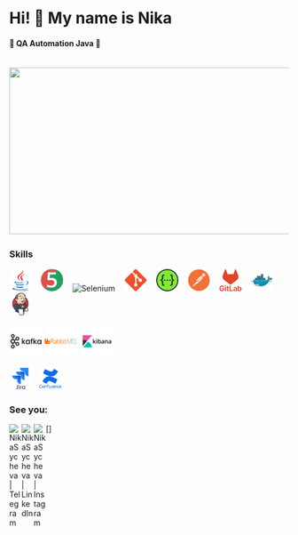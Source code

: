 # Hi! 👋 My name is Nika

#### 🎀 QA Automation Java 🎀
<br clear="both">
<div align="left">
  <img height="300" width="600" src="https://media.giphy.com/media/v1.Y2lkPTc5MGI3NjExZzJ0cWVwYXRyemQxbHI3N2RhenF2eTJvaWwzOGxrMHR2anJ6ZGc1ZCZlcD12MV9pbnRlcm5hbF9naWZfYnlfaWQmY3Q9Zw/7MZ0v9KynmiSA/giphy.gif"  />
</div>

### Skills
<p align="left"> 
<img src="https://github.com/devicons/devicon/blob/v2.16.0/icons/java/java-original.svg" style="padding-right:13px;" alt="java" width="40" height="40"/>
<img src="https://github.com/devicons/devicon/blob/v2.16.0/icons/junit/junit-original.svg" style="padding-right:13px;" alt="junit" width="40" height="40"/> </a>
<img src="https://raw.githubusercontent.com/detain/svg-logos/780f25886640cef088af994181646db2f6b1a3f8/svg/selenium-logo.svg" style="padding-right:13px;" alt="Selenium" width="40" height="40"/> </a>
<img src="https://github.com/devicons/devicon/blob/v2.16.0/icons/git/git-original.svg" style="padding-right:13px;" alt="Git" width="40px" height="40"  />
<img src="https://github.com/devicons/devicon/blob/v2.16.0/icons/swagger/swagger-original.svg" style="padding-right:13px;" alt="Swagger" width="40" height="40"/> </a>
<img src="https://github.com/devicons/devicon/blob/v2.16.0/icons/postman/postman-original.svg" style="padding-right:13px;" alt="Postman" width="40px" height="40" />
<img src="https://github.com/devicons/devicon/blob/v2.16.0/icons/gitlab/gitlab-plain-wordmark.svg" style="padding-right:13px;" alt="Gitlab" width="40px" height="40" />
<img src="https://github.com/devicons/devicon/blob/v2.16.0/icons/docker/docker-original.svg" style="padding-right:13px;" alt="Docker" width="40px" height="40" />
<img src="https://github.com/devicons/devicon/blob/v2.16.0/icons/jenkins/jenkins-original.svg" style="padding-right:13px;" alt="Jenkins" width="40px" height="40" />
</p>
<p align="left">
<img src="https://github.com/devicons/devicon/blob/v2.16.0/icons/apachekafka/apachekafka-original-wordmark.svg" alt="" width="60px" height="60" /> 
<img src="https://github.com/devicons/devicon/blob/v2.16.0/icons/rabbitmq/rabbitmq-original-wordmark.svg" alt="" width="60px" height="60" />  
<img src="https://github.com/devicons/devicon/blob/v2.16.0/icons/kibana/kibana-original-wordmark.svg" alt="" width="60px" height="60" />
</p>
<p align="left">
<img src="https://github.com/devicons/devicon/blob/v2.16.0/icons/jira/jira-original-wordmark.svg" style="padding-right:10px;" alt="Jira" width="40px" height="40" />
<img src="https://github.com/devicons/devicon/blob/v2.16.0/icons/confluence/confluence-plain-wordmark.svg" style="padding-right:10px;" alt="junit" width="40px" height="40"/>
</p>




### See you:

[<img align="left" alt="NikaSycheva | Telegram" width="22px" src="https://cdn.jsdelivr.net/npm/simple-icons@3.13.0/icons/telegram.svg" />][Telegram]
[<img align="left" alt="NikaSycheva | LinkedIn" width="22px" src="https://cdn.jsdelivr.net/npm/simple-icons@v3/icons/linkedin.svg" />]
[<img align="left" alt="NikaSycheva | Instagram" width="22px" src="https://cdn.jsdelivr.net/npm/simple-icons@v3/icons/instagram.svg" />][instagram]






[Telegram]: https://t.me/otcuda_zvuk
[instagram]: https://www.instagram.com/otcuda_zvuk/



